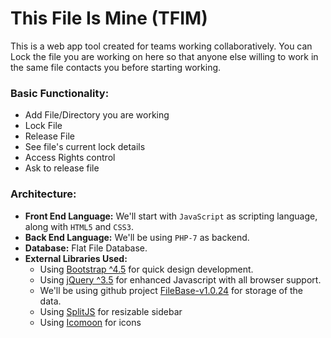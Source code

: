 # This File Is Mine (TFIM)
This is a web app tool created for teams working collaboratively. You can Lock the file you are working on here so that anyone else willing to work in the same file contacts you before starting working.

### Basic Functionality:
* Add File/Directory you are working
* Lock File
* Release File
* See file's current lock details
* Access Rights control
* Ask to release file

### Architecture:
* **Front End Language:** We'll start with `JavaScript` as scripting language, along with `HTML5` and `CSS3`.
* **Back End Language:** We'll be using `PHP-7` as backend.
* **Database:** Flat File Database.
* **External Libraries Used:**
	* Using [Bootstrap ^4.5](https://getbootstrap.com/docs/4.5/getting-started/introduction/) for quick design development.
	* Using [jQuery ^3.5](https://jquery.com/) for enhanced Javascript with all browser support.
	* We'll be using github project [FileBase-v1.0.24](https://github.com/tmarois/Filebase) for storage of the data.
	* Using [SplitJS](https://github.com/nathancahill/split/tree/master/packages/splitjs) for resizable sidebar
	* Using [Icomoon](https://icomoon.io/) for icons